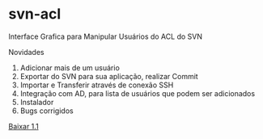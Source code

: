 # svn-acl
Interface Grafica para Manipular Usuários do ACL do SVN

Novidades
 1. Adicionar mais de um usuário
 2. Exportar do SVN para sua aplicação, realizar Commit
 3. Importar e Transferir através de conexão SSH
 4. Integração com AD, para lista de usuários que podem ser adicionados
 5. Instalador
 6. Bugs corrigidos

[Baixar 1.1](https://github.com/Lhuckaz/svn-acl/blob/master/svn-acl-1.1.exe?raw=true)
